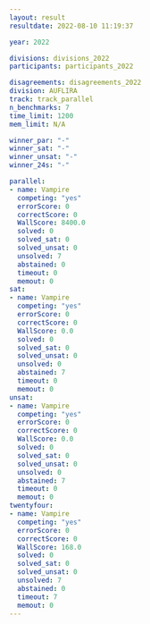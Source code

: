```yaml
---
layout: result
resultdate: 2022-08-10 11:19:37

year: 2022

divisions: divisions_2022
participants: participants_2022

disagreements: disagreements_2022
division: AUFLIRA
track: track_parallel
n_benchmarks: 7
time_limit: 1200
mem_limit: N/A

winner_par: "-"
winner_sat: "-"
winner_unsat: "-"
winner_24s: "-"

parallel:
- name: Vampire
  competing: "yes"
  errorScore: 0
  correctScore: 0
  WallScore: 8400.0
  solved: 0
  solved_sat: 0
  solved_unsat: 0
  unsolved: 7
  abstained: 0
  timeout: 0
  memout: 0
sat:
- name: Vampire
  competing: "yes"
  errorScore: 0
  correctScore: 0
  WallScore: 0.0
  solved: 0
  solved_sat: 0
  solved_unsat: 0
  unsolved: 0
  abstained: 7
  timeout: 0
  memout: 0
unsat:
- name: Vampire
  competing: "yes"
  errorScore: 0
  correctScore: 0
  WallScore: 0.0
  solved: 0
  solved_sat: 0
  solved_unsat: 0
  unsolved: 0
  abstained: 7
  timeout: 0
  memout: 0
twentyfour:
- name: Vampire
  competing: "yes"
  errorScore: 0
  correctScore: 0
  WallScore: 168.0
  solved: 0
  solved_sat: 0
  solved_unsat: 0
  unsolved: 7
  abstained: 0
  timeout: 7
  memout: 0
---
```

